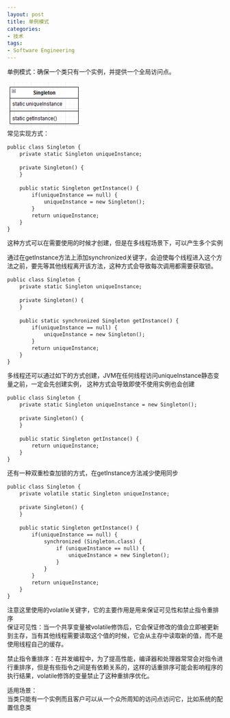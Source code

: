 ```yaml
---  
layout: post  
title: 单例模式  
categories:  
- 技术  
tags:  
- Software Engineering
---
```


单例模式：确保一个类只有一个实例，并提供一个全局访问点。

![singleton](/media/pic/singleton.png 'singleton')  
常见实现方式：  
	
	public class Singleton {
    	private static Singleton uniqueInstance;

    	private Singleton() {
    	}

    	public static Singleton getInstance() {
    	    if(uniqueInstance == null) {
            	uniqueInstance = new Singleton();
        	}
        	return uniqueInstance;
    	}
	}

这种方式可以在需要使用的时候才创建，但是在多线程场景下，可以产生多个实例

通过在getInstance方法上添加synchronized关键字，会迫使每个线程进入这个方法之前，要先等其他线程离开该方法，这种方式会导致每次调用都需要获取锁。

	public class Singleton {
    	private static Singleton uniqueInstance;

    	private Singleton() {
    	}

    	public static synchronized Singleton getInstance() {
        	if(uniqueInstance == null) {
            	uniqueInstance = new Singleton();
        	}
        	return uniqueInstance;
    	}
	}

多线程还可以通过如下的方式创建，JVM在任何线程访问uniqueInstance静态变量之前，一定会先创建实例， 这种方式会导致即使不使用实例也会创建

	public class Singleton {
    	private static Singleton uniqueInstance = new Singleton();

    	private Singleton() {
    	}

    	public static Singleton getInstance() {
        	return uniqueInstance;
    	}
	}

还有一种双重检查加锁的方式，在getInstance方法减少使用同步

	public class Singleton {
    	private volatile static Singleton uniqueInstance;

    	private Singleton() {
    	}

    	public static Singleton getInstance() {
    	    if(uniqueInstance == null) {
    	        synchronized (Singleton.class) {
    	            if (uniqueInstance == null) {
    	                uniqueInstance = new Singleton();
    	            }
    	        }
    	    }
    	    return uniqueInstance;
    	}
	}

注意这里使用的volatile关键字，它的主要作用是用来保证可见性和禁止指令重排序  
保证可见性：当一个共享变量被volatile修饰后，它会保证修改的值会立即被更新到主存，当有其他线程需要读取这个值的时候，它会从主存中读取新的值，而不是使用线程自己的缓存。

禁止指令重排序：在并发编程中，为了提高性能，编译器和处理器常常会对指令进行重排序，但是有些指令之间是有依赖关系的，这样的话重排序可能会影响程序的执行结果，volatile修饰的变量禁止了这种重排序优化。  

适用场景：  
当类只能有一个实例而且客户可以从一个众所周知的访问点访问它，比如系统的配置信息类
